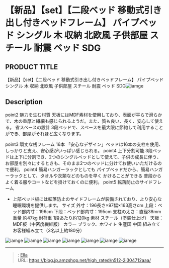 # 【新品】【set】【二段ベッド  移動式引き出し付きベッドフレーム】  パイプベッド シングル 木 収納 北欧風 子供部屋 スチール 耐震 ベッド SDG


## PRODUCT TITLE 

【新品】【set】【二段ベッド  移動式引き出し付きベッドフレーム】  パイプベッド シングル 木 収納 北欧風 子供部屋 スチール 耐震 ベッド SDG![iamge](https://b2bfiles1.gigab2b.cn/image/wkseller/301/20230517_35b1d8ca299615b332a0baa305520351.jpg)

## Description

point2
魅力を生む材質
天板にはMDF素材を使用しており、表面が平らで滑らかで、木の重厚と繊細も感じられるようだ。また、質も良い、長く、安心して使える。
省スペースの設計
3段ベッドで、スペースを最大限に節約して利用することができ、部屋がそれほど広くなります。
 
point3
頑丈な桟フレーム 16本
 「安心なデザイン」ベッドは16本の支柱を使用、しっかりと支え、安心感がいっぱい感じられる。
point4
上下分割可能
3段ベッドは上下に分割でき、2つのシングルベッドとして使えて、子供の成長に伴う、
お部屋を別々にするときも、そのまま2つのベッドに分けてお使いいただけるので便利。
point4
簡易ハンガーラックとしても
パイプベッドだから、簡易ハンガーラックとして、タオルや衣類などのものを早く
かけることができる
普段からよく着る服やコートなどを掛けておくのに便利。
point5
転落防止のサイドフレーム
 - 上部ベッド板には転落防止のサイドフレームが装備されており、より安心な睡眠環境を提供します。
サイズ 外寸：196長さ×97幅×163高さcm
上段：ベッド部内寸：196cm
下段：ベッド部内寸：195cm
支柱の太さ：直径38mm
重量 約47kg
耐荷重 1段あたり約120kg
素材 スチール（塗装仕上げ）
天板： MDF板（中密度繊維版）
カラー ブラック、ホワイト
生産国 中国
組み立て お客様組み立て（3名以上約180分）



![iamge](https://b2bfiles1.gigab2b.cn/image/wkseller/301/20230517_25978fab6ecf77a5f1c438eeee7d6382.jpg)
![iamge](https://b2bfiles1.gigab2b.cn/image/wkseller/301/20230518_ba4daa19a16f9d5c488028e4a47f0ec7.jpg)
![iamge](https://b2bfiles1.gigab2b.cn/image/wkseller/301/20230518_e7a97de3f0eebc1a540c4e99925db2e7.jpg)
![iamge](https://b2bfiles1.gigab2b.cn/image/wkseller/301/20230518_49aca3b724b1084149e2c4e2eeac6dd5.jpg)
![iamge](https://b2bfiles1.gigab2b.cn/image/wkseller/301/20230518_02fcd4fc45a0de9ef150d447d536f6dc.jpg)
![iamge](https://b2bfiles1.gigab2b.cn/image/wkseller/301/20230518_ed2fbcfd687126b04aab40dac41ad201.jpg)
![iamge](https://b2bfiles1.gigab2b.cn/image/wkseller/301/20230518_fd5839d0bb322abdc218c5d67db8fb16.jpg)


---

> : [Ella](https://blog.jp.amzshop.net/)  
> URL: https://blog.jp.amzshop.net/high_rated/n512-2i304712aaa/  


